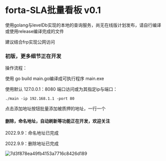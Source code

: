# forta-SLA批量看板 v0.1


使用golang与levelDb实现的本地的查询服务，尚无在线版计划发布，请自行编译或使用release编译完成的文件

建议结合frp实现公网访问

### 初版，更多细节正在开发

操作流程：

使用 go build main.go编译成可执行程序 main.exe

使用默认 127.0.0.1：8080 端口访问或为其指定ip与端口：

```./main -ip 192.168.1.1 -port 80```

点击添加地址按钮批量添加被质押的地址，一行一个

####  删除，命名地址，自动刷新等功能正在开发，欢迎关注

2022.9.9：命名地址已完成

2022.9.9：删除地址已完成

![7d3f878ea49fb4153a7716c8426d189](https://user-images.githubusercontent.com/95566315/188309527-3d502fc8-0c1c-4911-98fd-f544d573ac3b.jpg)

